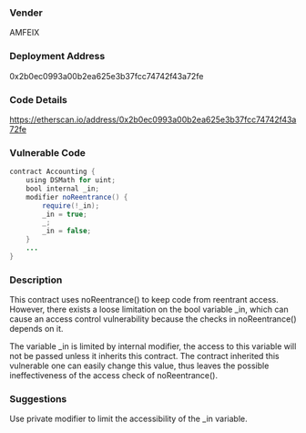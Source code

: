 ### Vender

AMFEIX

### Deployment Address

0x2b0ec0993a00b2ea625e3b37fcc74742f43a72fe

### Code Details

https://etherscan.io/address/0x2b0ec0993a00b2ea625e3b37fcc74742f43a72fe

### Vulnerable Code

```java
contract Accounting {
    using DSMath for uint;
    bool internal _in;
    modifier noReentrance() {
        require(!_in);
        _in = true;
        _;
        _in = false;
    }
    ...
}
```

### Description

This contract uses noReentrance() to keep code from reentrant access. However, there exists a loose limitation on the bool variable _in, which can cause an access control vulnerability because the checks in noReentrance() depends on it.

The variable _in is limited by internal modifier, the access to this variable will not be passed unless it inherits this contract. The contract inherited this vulnerable one can easily change this value, thus leaves the possible ineffectiveness of the access check of noReentrance().

###  Suggestions

Use private modifier to limit the accessibility of the _in variable.